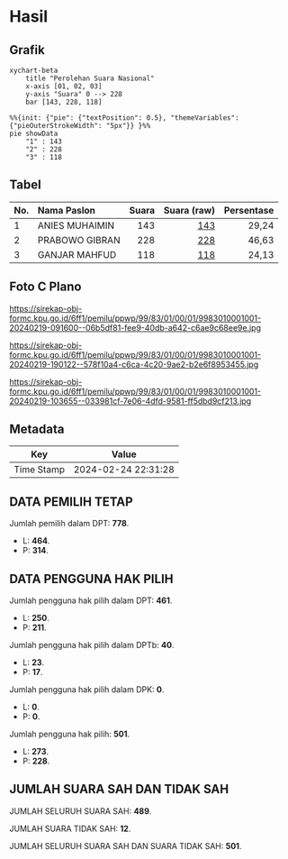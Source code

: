 # Hasil

## Grafik

```mermaid
xychart-beta
    title "Perolehan Suara Nasional"
    x-axis [01, 02, 03]
    y-axis "Suara" 0 --> 228
    bar [143, 228, 118]
```

```mermaid
%%{init: {"pie": {"textPosition": 0.5}, "themeVariables": {"pieOuterStrokeWidth": "5px"}} }%%
pie showData
    "1" : 143
    "2" : 228
    "3" : 118
```

## Tabel

| No. | Nama Paslon    | Suara | Suara (raw) | Persentase |
|:--- |:-------------- | -----:| -----------:| ----------:|
| 1   | ANIES MUHAIMIN | 143   | [143][p-1]  | 29,24      |
| 2   | PRABOWO GIBRAN | 228   | [228][p-2]  | 46,63      |
| 3   | GANJAR MAHFUD  | 118   | [118][p-3]  | 24,13      |


[p-1]: https://github.com/gigit-pemilu/pemilu-2024/blob/main/pilpres/hitung-suara/sub/99-luar-negeri/sub/83-osaka-jepang/sub/01-osaka-jepang/sub/0001-osaka-jepang/sub/001-pos-001/sub/paslon-1.txt
[p-2]: https://github.com/gigit-pemilu/pemilu-2024/blob/main/pilpres/hitung-suara/sub/99-luar-negeri/sub/83-osaka-jepang/sub/01-osaka-jepang/sub/0001-osaka-jepang/sub/001-pos-001/sub/paslon-2.txt
[p-3]: https://github.com/gigit-pemilu/pemilu-2024/blob/main/pilpres/hitung-suara/sub/99-luar-negeri/sub/83-osaka-jepang/sub/01-osaka-jepang/sub/0001-osaka-jepang/sub/001-pos-001/sub/paslon-3.txt

## Foto C Plano

https://sirekap-obj-formc.kpu.go.id/6ff1/pemilu/ppwp/99/83/01/00/01/9983010001001-20240219-091600--06b5df81-fee9-40db-a642-c6ae9c68ee9e.jpg

https://sirekap-obj-formc.kpu.go.id/6ff1/pemilu/ppwp/99/83/01/00/01/9983010001001-20240219-190122--578f10a4-c6ca-4c20-9ae2-b2e6f8953455.jpg

https://sirekap-obj-formc.kpu.go.id/6ff1/pemilu/ppwp/99/83/01/00/01/9983010001001-20240219-103655--033981cf-7e06-4dfd-9581-ff5dbd9cf213.jpg


## Metadata

| Key        | Value               |
| ---------- | ------------------- |
| Time Stamp | 2024-02-24 22:31:28 |


## DATA PEMILIH TETAP

Jumlah pemilih dalam DPT: **778**.
 * L: **464**.
 * P: **314**.

## DATA PENGGUNA HAK PILIH

Jumlah pengguna hak pilih dalam DPT: **461**.
 * L: **250**.
 * P: **211**.

Jumlah pengguna hak pilih dalam DPTb: **40**.
 * L: **23**.
 * P: **17**.

Jumlah pengguna hak pilih dalam DPK: **0**.
 * L: **0**.
 * P: **0**.

Jumlah pengguna hak pilih: **501**.
 * L: **273**.
 * P: **228**.

## JUMLAH SUARA SAH DAN TIDAK SAH

JUMLAH SELURUH SUARA SAH: **489**.

JUMLAH SUARA TIDAK SAH: **12**.

JUMLAH SELURUH SUARA SAH DAN SUARA TIDAK SAH: **501**.


